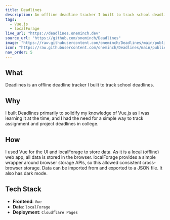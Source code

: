 ```yaml
---
title: Deadlines
description: An offline deadline tracker I built to track school deadlines
tags:
  - Vue.js
  - localForage
live_url: "https://deadlines.oneminch.dev"
source_url: "https://github.com/oneminch/Deadlines"
image: "https://raw.githubusercontent.com/oneminch/Deadlines/main/public/screenshot.png"
icon: "https://raw.githubusercontent.com/oneminch/Deadlines/main/public/logo.svg"
nav_order: 5
---
```


## What

Deadlines is an offline deadline tracker I built to track school deadlines.

## Why

I built Deadlines primarily to solidify my knowledge of Vue.js as I was learning it at the time, and I had the need for a simple way to track assignment and project deadlines in college.

## How

I used Vue for the UI and localForage to store data. As it is a local (offline) web app, all data is stored in the browser. localForage provides a simple wrapper around browser storage APIs, so this allowed consistent cross-browser storage. Data can be imported from and exported to a JSON file. It also has dark mode.

## Tech Stack

- **Frontend**: `Vue`
- **Data**: `localForage`
- **Deployment**: `Cloudflare Pages`
